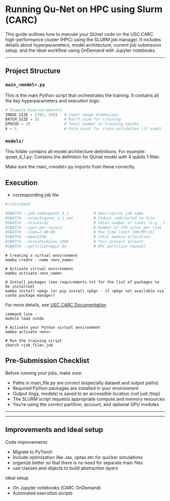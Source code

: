 # Running Qu-Net on HPC using Slurm (CARC)

This guide outlines how to execute your QUnet code on the USC CARC high-performance cluster (HPC) using the SLURM job manager. It includes details about hyperparameters, model architecture, current job submission setup, and the ideal workflow using OnDemand with Jupyter notebooks.

---

## Project Structure

### `main_<model>.py`

This is the main Python script that orchestrates the training. It contains all the key hyperparameters and execution logic.

```python
# Example hyperparameters
IMAGE_SIZE = (192, 256)   # Input image dimensions
BATCH_SIZE = 32           # Batch size for training
EPOCHS = 20               # Total number of training epochs
k = 5                     # Fold count for cross-validation (if used)
```

### `models/`
This folder contains all model architecture definitions. For example:
qunet_4_1.py: Contains the definition for QUnet model with 4 qubits 1 filter.

Make sure the main_\<model\>.py imports from these correctly.


## Execution

- corresponding job file

```bash
#!/bin/bash

#SBATCH --job-name=qunet_4_1           # Descriptive job name
#SBATCH --output=qunet_4_1.out         # Stdout redirected to file
#SBATCH --ntasks=32                    # Total number of tasks (e.g., MPI processes)
#SBATCH --cpus-per-task=1              # Number of CPU cores per task
#SBATCH --time=2:00:00                 # Max time limit (HH:MM:SS)
#SBATCH --mem=32GB                     # Total memory allocation
#SBATCH --account=kalev_1005           # Your project account
#SBATCH --partition=epyc-64            # HPC partition (queue)
```
```
# Creating a virtual environment
mamba create --name <env_name>

# Activate virtual environment 
mamba activate <env_name>

# Install packages (see requirements.txt for the list of packages to be installed)
mamba install <pkg> (or pip install <pkg> - if <pkg> not available via conda package manager)
```    
For more details, see [USC CARC Documentation](https://www.carc.usc.edu/user-guides/hpc-systems/software/conda)
```
command line - 
module load conda

# Activate your Python virtual environment
mamba activate <env>

# Run the training script
sbatch <job_file>.job
```

## Pre-Submission Checklist
Before running your jobs, make sure:

- Paths in main_file.py are correct (especially dataset and output paths)
- Required Python packages are installed in your environment
- Output (logs, models) is saved to an accessible location (not just /tmp)
- The SLURM script requests appropriate compute and memory resources
- You’re using the correct partition, account, and optional GPU modules

---
---

## Improvements and Ideal setup

Code improvements 
- Migrate to PyTorch
- Include optimization like Jax, optax etc for quicker simulations
- organize better so that there is no need for separate main files
- use classes and objects to build abstraction layers

Ideal setup
- On Jupyter notebooks (CARC OnDemand)
- Automated execution scripts